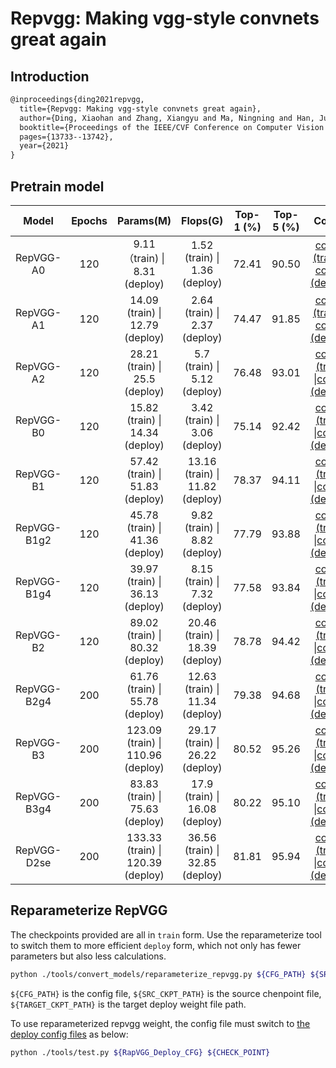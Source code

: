 # Repvgg: Making vgg-style convnets great again

## Introduction

<!-- [ALGORITHM] -->

```latex
@inproceedings{ding2021repvgg,
  title={Repvgg: Making vgg-style convnets great again},
  author={Ding, Xiaohan and Zhang, Xiangyu and Ma, Ningning and Han, Jungong and Ding, Guiguang and Sun, Jian},
  booktitle={Proceedings of the IEEE/CVF Conference on Computer Vision and Pattern Recognition},
  pages={13733--13742},
  year={2021}
}
```

## Pretrain model

|    Model    | Epochs |             Params(M)             |            Flops(G)             | Top-1 (%) | Top-5 (%) |                            Config                            |                           Download                           |
| :---------: | :----: | :-------------------------------: | :-----------------------------: | :-------: | :-------: | :----------------------------------------------------------: | :----------------------------------------------------------: |
|  RepVGG-A0  |  120   |   9.11（train) \| 8.31 (deploy)   |  1.52 (train) \| 1.36 (deploy)  |   72.41   |   90.50   | [config (train)](https://github.com/open-mmlab/mmclassification/blob/master/configs/repvgg/repvgg-A0_4xb64-coslr-120e_in-1k.py) \| [config (deploy)](https://github.com/open-mmlab/mmclassification/blob/master/configs/repvgg/deploy/repvgg-A0_4xb64-coslr-120e_in-1k_deploy.py) | [model](https://download.openmmlab.com/mmclassification/v0/repvgg/repvgg-A0_3rdparty_4xb64-coslr-120e_in-1k_20210909-883ab98c.pth) |
|  RepVGG-A1  |  120   |  14.09 (train) \| 12.79 (deploy)  |  2.64 (train) \| 2.37 (deploy)  |   74.47   |   91.85   | [config (train)](https://github.com/open-mmlab/mmclassification/blob/master/configs/repvgg/repvgg-A1_4xb64-coslr-120e_in-1k.py) \| [config (deploy)](https://github.com/open-mmlab/mmclassification/blob/master/configs/repvgg/deploy/repvgg-A1_4xb64-coslr-120e_in-1k_deploy.py) | [model](https://download.openmmlab.com/mmclassification/v0/repvgg/repvgg-A1_3rdparty_4xb64-coslr-120e_in-1k_20210909-24003a24.pth) |
|  RepVGG-A2  |  120   |  28.21 (train) \| 25.5 (deploy)   |  5.7 (train)  \| 5.12 (deploy)  |   76.48   |   93.01   | [config (train)](https://github.com/open-mmlab/mmclassification/blob/masterconfigs/repvgg/repvgg-A2_4xb64-coslr-120e_in-1k.py) \|[config (deploy)](https://github.com/open-mmlab/mmclassification/blob/master/configs/repvgg/deploy/repvgg-A2_4xb64-coslr-120e_in-1k_deploy.py) | [model](https://download.openmmlab.com/mmclassification/v0/repvgg/repvgg-A2_3rdparty_4xb64-coslr-120e_in-1k_20210909-97d7695a.pth)  |
|  RepVGG-B0  |  120   |  15.82 (train) \| 14.34 (deploy)  |  3.42 (train) \| 3.06 (deploy)  |   75.14   |   92.42   | [config (train)](https://github.com/open-mmlab/mmclassification/blob/master/configs/repvgg/repvgg-B0_4xb64-coslr-120e_in-1k.py) \|[config (deploy)](https://github.com/open-mmlab/mmclassification/blob/master/configs/repvgg/deploy/repvgg-B0_4xb64-coslr-120e_in-1k_deploy.py) | [model](https://download.openmmlab.com/mmclassification/v0/repvgg/repvgg-B0_3rdparty_4xb64-coslr-120e_in-1k_20210909-446375f4.pth) |
|  RepVGG-B1  |  120   |  57.42 (train) \| 51.83 (deploy)  | 13.16 (train) \| 11.82 (deploy) |   78.37   |   94.11  | [config (train)](https://github.com/open-mmlab/mmclassification/blob/master/configs/repvgg/repvgg-B1_4xb64-coslr-120e_in-1k.py) \|[config (deploy)](https://github.com/open-mmlab/mmclassification/blob/master/configs/repvgg/deploy/repvgg-B1_4xb64-coslr-120e_in-1k_deploy.py) | [model](https://download.openmmlab.com/mmclassification/v0/repvgg/repvgg-B1_3rdparty_4xb64-coslr-120e_in-1k_20210909-750cdf67.pth) |
| RepVGG-B1g2 |  120   |  45.78 (train) \| 41.36 (deploy)  |  9.82 (train) \| 8.82 (deploy)  |   77.79   |   93.88   | [config (train)](https://github.com/open-mmlab/mmclassification/blob/master/configs/repvgg/repvgg-B1g2_4xb64-coslr-120e_in-1k.py) \|[config (deploy)](https://github.com/open-mmlab/mmclassification/blob/master/configs/repvgg/deploy/repvgg-B1g2_4xb64-coslr-120e_in-1k_deploy.py) | [model](https://download.openmmlab.com/mmclassification/v0/repvgg/repvgg-B1g2_3rdparty_4xb64-coslr-120e_in-1k_20210909-344f6422.pth) |
| RepVGG-B1g4 |  120   |  39.97 (train) \| 36.13 (deploy)  |  8.15 (train) \| 7.32 (deploy)  |   77.58   |   93.84   | [config (train)](https://github.com/open-mmlab/mmclassification/blob/master/configs/repvgg/repvgg-B1g4_4xb64-coslr-120e_in-1k.py) \|[config (deploy)](https://github.com/open-mmlab/mmclassification/blob/master/configs/repvgg/deploy/repvgg-B1g4_4xb64-coslr-120e_in-1k_deploy.py) | [model](https://download.openmmlab.com/mmclassification/v0/repvgg/repvgg-B1g4_3rdparty_4xb64-coslr-120e_in-1k_20210909-d4c1a642.pth) |
|  RepVGG-B2  |  120   |  89.02 (train) \| 80.32 (deploy)  | 20.46 (train) \| 18.39 (deploy) |   78.78   |   94.42   | [config (train)](https://github.com/open-mmlab/mmclassification/blob/master/configs/repvgg/repvgg-B2_4xb64-coslr-120e_in-1k.py) \|[config (deploy)](https://github.com/open-mmlab/mmclassification/blob/master/configs/repvgg/deploy/repvgg-B2_4xb64-coslr-120e_in-1k_deploy.py) | [model](https://download.openmmlab.com/mmclassification/v0/repvgg/repvgg-B2_3rdparty_4xb64-coslr-120e_in-1k_20210909-bd6b937c.pth) |
| RepVGG-B2g4 |  200   |  61.76 (train) \| 55.78 (deploy)  | 12.63 (train) \| 11.34 (deploy) |   79.38   |   94.68   | [config (train)](https://github.com/open-mmlab/mmclassification/blob/master/configs/repvgg/repvgg-B2g4_4xb64_autoaug-lbs-mixup-coslr-200e_in-1k.py) \|[config (deploy)](https://github.com/open-mmlab/mmclassification/blob/master/configs/repvgg/deploy/repvgg-B2g4_4xb64_autoaug-lbs-mixup-coslr-200e_in-1k_deploy.py) | [model](https://download.openmmlab.com/mmclassification/v0/repvgg/repvgg-B2g4_3rdparty_4xb64_autoaug-lbs-mixup-coslr-200e_in-1k_20210909-7b7955f0.pth) |
|  RepVGG-B3  |  200   | 123.09 (train) \| 110.96 (deploy) | 29.17 (train) \| 26.22 (deploy) |   80.52   |   95.26   | [config (train)](https://github.com/open-mmlab/mmclassification/blob/master/configs/repvgg/repvgg-B3_4xb64_autoaug-lbs-mixup-coslr-200e_in-1k.py) \|[config (deploy)](https://github.com/open-mmlab/mmclassification/blob/master/configs/repvgg/deploy/repvgg-B3_4xb64_autoaug-lbs-mixup-coslr-200e_in-1k_deploy.py) | [model](https://download.openmmlab.com/mmclassification/v0/repvgg/repvgg-B3_3rdparty_4xb64_autoaug-lbs-mixup-coslr-200e_in-1k_20210909-dda968bf.pth) |
| RepVGG-B3g4 |  200   |  83.83 (train) \| 75.63 (deploy)  | 17.9 (train) \| 16.08 (deploy)  |   80.22   |   95.10   | [config (train)](https://github.com/open-mmlab/mmclassification/blob/master/configs/repvgg/repvgg-B3g4_4xb64_autoaug-lbs-mixup-coslr-200e_in-1k.py) \|[config (deploy)](https://github.com/open-mmlab/mmclassification/blob/master/configs/repvgg/deploy/repvgg-B3g4_4xb64_autoaug-lbs-mixup-coslr-200e_in-1k_deploy.py) | [model](https://download.openmmlab.com/mmclassification/v0/repvgg/repvgg-B3g4_3rdparty_4xb64_autoaug-lbs-mixup-coslr-200e_in-1k_20210909-4e54846a.pth) |
| RepVGG-D2se |  200   |  133.33 (train) \| 120.39 (deploy)  | 36.56 (train) \| 32.85 (deploy)  |   81.81   |   95.94   | [config (train)](https://github.com/open-mmlab/mmclassification/blob/master/configs/repvgg/repvgg-D2se_4xb64_autoaug-lbs-mixup-coslr-200e_in-1k.py) \|[config (deploy)](https://github.com/open-mmlab/mmclassification/blob/master/configs/repvgg/deploy/repvgg-D2se_4xb64_autoaug-lbs-mixup-coslr-200e_in-1k_deploy.py) | [model](https://download.openmmlab.com/mmclassification/v0/repvgg/repvgg-D2se_3rdparty_4xb64_autoaug-lbs-mixup-coslr-200e_in-1k_20210909-cf3139b7.pth) |

## Reparameterize RepVGG

The checkpoints provided are all in `train` form. Use the reparameterize tool to switch them to more efficient `deploy` form, which not only has fewer parameters but also less calculations.

```bash
python ./tools/convert_models/reparameterize_repvgg.py ${CFG_PATH} ${SRC_CKPT_PATH} ${TARGET_CKPT_PATH}
```

`${CFG_PATH}` is the config file, `${SRC_CKPT_PATH}` is the source chenpoint file, `${TARGET_CKPT_PATH}` is the target deploy weight file path.

To use reparameterized repvgg weight, the config file must switch to [the deploy config files](./configs/repvgg/deploy) as below:

```bash
python ./tools/test.py ${RapVGG_Deploy_CFG} ${CHECK_POINT}
```
